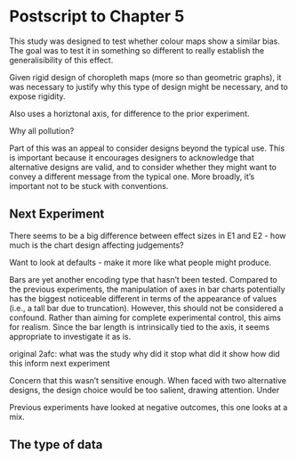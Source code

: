 # Postscript to Chapter 5

This study was designed to test whether colour maps show a similar bias.
The goal was to test it in something so different to really establish the generalisibility of this effect.

Given rigid design of choropleth maps (more so than geometric graphs), it was necessary to justify why this type of design might be necessary, and to expose rigidity.

Also uses a horiztonal axis, for difference to the prior experiment.

Why all pollution?

Part of this was an appeal to consider designs beyond the typical use. This is important because it encourages designers to acknowledge that alternative designs are valid, and to consider whether they might want to convey a different message from the typical one. More broadly, it’s important not to be stuck with conventions. 

## Next Experiment

There seems to be a big difference between effect sizes in E1 and E2 - how much is the chart design affecting judgements?

Want to look at defaults - make it more like what people might produce.

Bars are yet another encoding type that hasn’t been tested. Compared to the previous experiments, the manipulation of axes in bar charts potentially has the biggest noticeable different in terms of the appearance of values (i.e., a tall bar due to truncation). However, this should not be considered a confound. Rather than aiming for complete experimental control, this aims for realism. Since the bar length is intrinsically tied to the axis, it seems appropriate to investigate it as is. 

original 2afc:
what was the study
why did it stop
what did it show
how did this inform next experiment

Concern that this wasn’t sensitive enough. When faced with two alternative designs, the design choice would be too salient, drawing attention. Under 

Previous experiments have looked at negative outcomes, this one looks at a mix.

## The type of data


